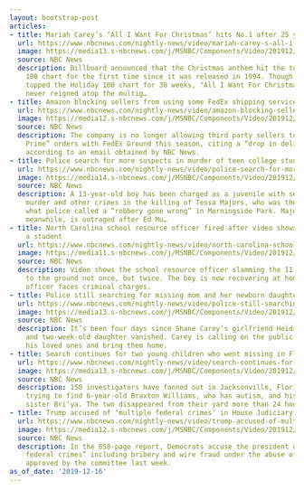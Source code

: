 ```yaml
---
layout: bootstrap-post
articles:
- title: Mariah Carey’s ‘All I Want For Christmas’ hits No.1 after 25 years
  url: https://www.nbcnews.com/nightly-news/video/mariah-carey-s-all-i-want-for-christmas-hits-no-1-after-25-years-75181637692
  image: https://media13.s-nbcnews.com/j/MSNBC/Components/Video/201912/nn_gsc_mariah_carey_christmas_song_hits_191216_1920x1080.nbcnews-fp-1200-630.jpg
  source: NBC News
  description: Billboard announced that the Christmas anthem hit the top of the Hot
    100 chart for the first time since it was released in 1994. Though the song has
    topped the Holiday 100 chart for 38 weeks, "All I Want For Christmas Is You" has
    never reigned atop the multig…
- title: Amazon blocking sellers from using some FedEx shipping services
  url: https://www.nbcnews.com/nightly-news/video/amazon-blocking-sellers-from-using-some-fedex-shipping-services-75181637629
  image: https://media12.s-nbcnews.com/j/MSNBC/Components/Video/201912/nn_jke_amazon_shipping_191216_1920x1080.nbcnews-fp-1200-630.jpg
  source: NBC News
  description: The company is no longer allowing third party sellers to ship “Amazon
    Prime” orders with FedEx Ground this season, citing a “drop in delivering performance,”
    according to an email obtained by NBC News.
- title: Police search for more suspects in murder of teen college student
  url: https://www.nbcnews.com/nightly-news/video/police-search-for-more-suspects-in-murder-of-teen-college-student-75181637588
  image: https://media14.s-nbcnews.com/j/MSNBC/Components/Video/201912/nn_ral_college_student_deadly_stabbing_191216_1920x1080.nbcnews-fp-1200-630.jpg
  source: NBC News
  description: A 13-year-old boy has been charged as a juvenile with second-degree
    murder and other crimes in the killing of Tessa Majors, who was the victim of
    what police called a “robbery gone wrong” in Morningside Park. Majors’ family,
    meanwhile, is outraged after Ed Mu…
- title: North Carolina school resource officer fired after video shows him body-slamming
    a student
  url: https://www.nbcnews.com/nightly-news/video/north-carolina-school-resource-officer-fired-after-video-shows-him-body-slamming-a-student-75180613812
  image: https://media11.s-nbcnews.com/j/MSNBC/Components/Video/201912/nn_mch_nc_school_officer_body_slams_student_191216_1920x1080.nbcnews-fp-1200-630.jpg
  source: NBC News
  description: Video shows the school resource officer slamming the 11-year-old boy
    to the ground not once, but twice. The boy is now recovering at home, while the
    officer faces criminal charges.
- title: Police still searching for missing mom and her newborn daughter from Austin
  url: https://www.nbcnews.com/nightly-news/video/police-still-searching-for-missing-mom-and-her-newborn-daughter-from-austin-75180613775
  image: https://media13.s-nbcnews.com/j/MSNBC/Components/Video/201912/nn_cbe_austin_police_missing_baby_search_191216_1576541576977.nbcnews-fp-1200-630.jpg
  source: NBC News
  description: It’s been four days since Shane Carey’s girlfriend Heidi Broussard
    and two-week-old daughter vanished. Carey is calling on the public to help find
    his loved ones and bring them home.
- title: Search continues for two young children who went missing in Florida
  url: https://www.nbcnews.com/nightly-news/video/search-continues-for-two-young-children-who-went-missing-in-florida-75180101997
  image: https://media13.s-nbcnews.com/j/MSNBC/Components/Video/201912/nn_sbr_jacksonville_amber_alert_191216_1920x1080.nbcnews-fp-1200-630.jpg
  source: NBC News
  description: 150 investigators have fanned out in Jacksonville, Florida, desperately
    trying to find 6-year-old Braxton Williams, who has autism, and his 5-year-old
    sister Bri’ya. The two disappeared from their yard more than 24 hours ago.
- title: Trump accused of ‘multiple federal crimes’ in House Judiciary Committee report
  url: https://www.nbcnews.com/nightly-news/video/trump-accused-of-multiple-federal-crimes-in-house-judiciary-committee-report-75182149541
  image: https://media12.s-nbcnews.com/j/MSNBC/Components/Video/201912/nn_kwe_impeachment_report_191216_1920x1080.nbcnews-fp-1200-630.jpg
  source: NBC News
  description: In the 658-page report, Democrats accuse the president of “multiple
    federal crimes” including bribery and wire fraud under the abuse of power article
    approved by the committee last week.
as_of_date: '2019-12-16'
---
```


